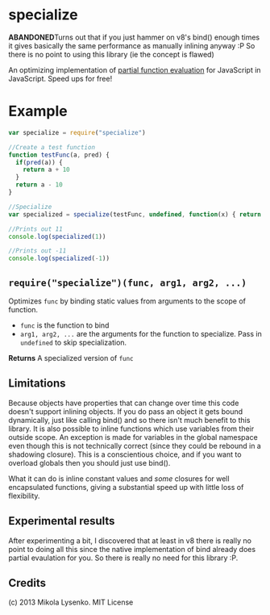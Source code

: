 specialize
==========

**ABANDONED**Turns out that if you just hammer on v8's bind() enough times it gives basically the same performance as manually inlining anyway :P  So there is no point to using this library (ie the concept is flawed)

An optimizing implementation of [partial function evaluation](http://en.wikipedia.org/wiki/Partial_evaluation) for JavaScript in JavaScript.  Speed ups for free!

Example
=======

```javascript
var specialize = require("specialize")

//Create a test function
function testFunc(a, pred) {
  if(pred(a)) {
    return a + 10
  }
  return a - 10
}

//Specialize
var specialized = specialize(testFunc, undefined, function(x) { return x > 0 })

//Prints out 11
console.log(specialized(1))

//Prints out -11
console.log(specialized(-1))
```

`require("specialize")(func, arg1, arg2, ...)`
----------------------------------------------
Optimizes `func` by binding static values from arguments to the scope of function.

* `func` is the function to bind
* `arg1, arg2, ...` are the arguments for the function to specialize.  Pass in `undefined` to skip specialization.

**Returns** A specialized version of `func`

## Limitations

Because objects have properties that can change over time this code doesn't support inlining objects.  If you do pass an object it gets bound dynamically, just like calling bind() and so there isn't much benefit to this library.  It is also possible to inline functions which use variables from their outside scope.  An exception is made for variables in the global namespace even though this is not technically correct (since they could be rebound in a shadowing closure).  This is a conscientious choice, and if you want to overload globals then you should just use bind().

What it can do is inline constant values and *some* closures for well encapsulated functions, giving a substantial speed up with little loss of flexibility.

## Experimental results

After experimenting a bit, I discovered that at least in v8 there is really no point to doing all this since the native implementation of bind already does partial evaulation for you.  So there is really no need for this library :P.

## Credits
(c) 2013 Mikola Lysenko. MIT License
